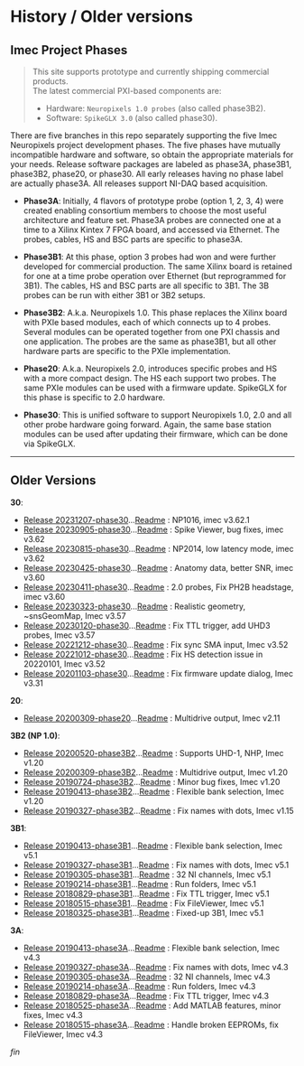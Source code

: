 # History / Older versions

## Imec Project Phases

>This site supports prototype and currently shipping commercial products.</BR>
>The latest commercial PXI-based components are:
>
>* Hardware: `Neuropixels 1.0 probes` (also called phase3B2).
>* Software: `SpikeGLX 3.0` (also called phase30).

There are five branches in this repo separately supporting the five Imec
Neuropixels project development phases. The five phases have mutually
incompatible hardware and software, so obtain the appropriate materials
for your needs. Release software packages are labeled as phase3A, phase3B1,
phase3B2, phase20, or phase30. All early releases having no phase label are
actually phase3A. All releases support NI-DAQ based acquisition.

* **Phase3A**: Initially, 4 flavors of prototype probe (option 1, 2, 3, 4)
were created enabling consortium members to choose the most useful
architecture and feature set. Phase3A probes are connected one at a time to
a Xilinx Kintex 7 FPGA board, and accessed via Ethernet. The probes, cables,
HS and BSC parts are specific to phase3A.

* **Phase3B1**: At this phase, option 3 probes had won and were further
developed for commercial production. The same Xilinx board is retained for
one at a time probe operation over Ethernet (but reprogrammed for 3B1).
The cables, HS and BSC parts are all specific to 3B1. The 3B probes can be
run with either 3B1 or 3B2 setups.

* **Phase3B2**: A.k.a. Neuropixels 1.0. This phase replaces the Xilinx
board with PXIe based modules, each of which connects up to 4 probes.
Several modules can be operated together from one PXI chassis and one
application. The probes are the same as phase3B1, but all other hardware
parts are specific to the PXIe implementation.

* **Phase20**: A.k.a. Neuropixels 2.0, introduces specific probes and HS
with a more compact design. The HS each support two probes. The same PXIe
modules can be used with a firmware update. SpikeGLX for this phase is
specific to 2.0 hardware.

* **Phase30**: This is unified software to support Neuropixels 1.0, 2.0 and
all other probe hardware going forward. Again, the same base station modules
can be used after updating their firmware, which can be done via SpikeGLX.

------

## Older Versions

**30**:

* [Release 20231207-phase30](../App/Release_v20231207-phase30.zip)...[Readme](../Readme/Readme_v20231207-phase30.txt) : NP1016, imec v3.62.1
* [Release 20230905-phase30](../App/Release_v20230905-phase30.zip)...[Readme](../Readme/Readme_v20230905-phase30.txt) : Spike Viewer, bug fixes, imec v3.62
* [Release 20230815-phase30](../App/Release_v20230815-phase30.zip)...[Readme](../Readme/Readme_v20230815-phase30.txt) : NP2014, low latency mode, imec v3.62
* [Release 20230425-phase30](../App/Release_v20230425-phase30.zip)...[Readme](../Readme/Readme_v20230425-phase30.txt) : Anatomy data, better SNR, imec v3.60
* [Release 20230411-phase30](../App/Release_v20230411-phase30.zip)...[Readme](../Readme/Readme_v20230411-phase30.txt) : 2.0 probes, Fix PH2B headstage, imec v3.60
* [Release 20230323-phase30](../App/Release_v20230323-phase30.zip)...[Readme](../Readme/Readme_v20230323-phase30.txt) : Realistic geometry, ~snsGeomMap, Imec v3.57
* [Release 20230120-phase30](../App/Release_v20230120-phase30.zip)...[Readme](../Readme/Readme_v20230120-phase30.txt) : Fix TTL trigger, add UHD3 probes, Imec v3.57
* [Release 20221212-phase30](../App/Release_v20221212-phase30.zip)...[Readme](../Readme/Readme_v20221212-phase30.txt) : Fix sync SMA input, Imec v3.52
* [Release 20221012-phase30](../App/Release_v20221012-phase30.zip)...[Readme](../Readme/Readme_v20221012-phase30.txt) : Fix HS detection issue in 20220101, Imec v3.52
* [Release 20201103-phase30](../App/Release_v20201103-phase30.zip)...[Readme](../Readme/Readme_v20201103-phase30.txt) : Fix firmware update dialog, Imec v3.31

**20**:

* [Release 20200309-phase20](../App/Release_v20200309-phase20.zip)...[Readme](../Readme/Readme_v20200309-phase20.txt) : Multidrive output, Imec v2.11

**3B2 (NP 1.0)**:

* [Release 20200520-phase3B2](../App/Release_v20200520-phase3B2.zip)...[Readme](../Readme/Readme_v20200520-phase3B2.txt) : Supports UHD-1, NHP, Imec v1.20
* [Release 20200309-phase3B2](../App/Release_v20200309-phase3B2.zip)...[Readme](../Readme/Readme_v20200309-phase3B2.txt) : Multidrive output, Imec v1.20
* [Release 20190724-phase3B2](../App/Release_v20190724-phase3B2.zip)...[Readme](../Readme/Readme_v20190724-phase3B2.txt) : Minor bug fixes, Imec v1.20
* [Release 20190413-phase3B2](../App/Release_v20190413-phase3B2.zip)...[Readme](../Readme/Readme_v20190413-phase3B2.txt) : Flexible bank selection, Imec v1.20
* [Release 20190327-phase3B2](../App/Release_v20190327-phase3B2.zip)...[Readme](../Readme/Readme_v20190327-phase3B2.txt) : Fix names with dots, Imec v1.15

**3B1**:

* [Release 20190413-phase3B1](../App/Release_v20190413-phase3B1.zip)...[Readme](../Readme/Readme_v20190413-phase3B1.txt) : Flexible bank selection, Imec v5.1
* [Release 20190327-phase3B1](../App/Release_v20190327-phase3B1.zip)...[Readme](../Readme/Readme_v20190327-phase3B1.txt) : Fix names with dots, Imec v5.1
* [Release 20190305-phase3B1](../App/Release_v20190305-phase3B1.zip)...[Readme](../Readme/Readme_v20190305-phase3B1.txt) : 32 NI channels, Imec v5.1
* [Release 20190214-phase3B1](../App/Release_v20190214-phase3B1.zip)...[Readme](../Readme/Readme_v20190214-phase3B1.txt) : Run folders, Imec v5.1
* [Release 20180829-phase3B1](../App/Release_v20180829-phase3B1.zip)...[Readme](../Readme/Readme_v20180829-phase3B1.txt) : Fix TTL trigger, Imec v5.1
* [Release 20180515-phase3B1](../App/Release_v20180515-phase3B1.zip)...[Readme](../Readme/Readme_v20180515-phase3B1.txt) : Fix FileViewer, Imec v5.1
* [Release 20180325-phase3B1](../App/Release_v20180325-phase3B1.zip)...[Readme](../Readme/Readme_v20180325-phase3B1.txt) : Fixed-up 3B1, Imec v5.1

**3A**:

* [Release 20190413-phase3A](../App/Release_v20190413-phase3A.zip)...[Readme](../Readme/Readme_v20190413-phase3A.txt) : Flexible bank selection, Imec v4.3
* [Release 20190327-phase3A](../App/Release_v20190327-phase3A.zip)...[Readme](../Readme/Readme_v20190327-phase3A.txt) : Fix names with dots, Imec v4.3
* [Release 20190305-phase3A](../App/Release_v20190305-phase3A.zip)...[Readme](../Readme/Readme_v20190305-phase3A.txt) : 32 NI channels, Imec v4.3
* [Release 20190214-phase3A](../App/Release_v20190214-phase3A.zip)...[Readme](../Readme/Readme_v20190214-phase3A.txt) : Run folders, Imec v4.3
* [Release 20180829-phase3A](../App/Release_v20180829-phase3A.zip)...[Readme](../Readme/Readme_v20180829-phase3A.txt) : Fix TTL trigger, Imec v4.3
* [Release 20180525-phase3A](../App/Release_v20180525-phase3A.zip)...[Readme](../Readme/Readme_v20180525-phase3A.txt) : Add MATLAB features, minor fixes, Imec v4.3
* [Release 20180515-phase3A](../App/Release_v20180515-phase3A.zip)...[Readme](../Readme/Readme_v20180515-phase3A.txt) : Handle broken EEPROMs, fix FileViewer, Imec v4.3


_fin_

